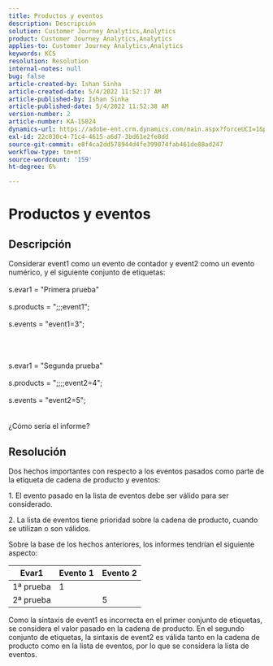 ```yaml
---
title: Productos y eventos
description: Descripción
solution: Customer Journey Analytics,Analytics
product: Customer Journey Analytics,Analytics
applies-to: Customer Journey Analytics,Analytics
keywords: KCS
resolution: Resolution
internal-notes: null
bug: false
article-created-by: Ishan Sinha
article-created-date: 5/4/2022 11:52:17 AM
article-published-by: Ishan Sinha
article-published-date: 5/4/2022 11:52:38 AM
version-number: 2
article-number: KA-15024
dynamics-url: https://adobe-ent.crm.dynamics.com/main.aspx?forceUCI=1&pagetype=entityrecord&etn=knowledgearticle&id=74b539a1-a0cb-ec11-a7b5-6045bd00db25
exl-id: 22c030c4-71c4-4615-a6d7-3bd61e2fe8dd
source-git-commit: e8f4ca2dd578944d4fe399074fab461de88ad247
workflow-type: tm+mt
source-wordcount: '159'
ht-degree: 6%

---
```


# Productos y eventos

## Descripción


Considerar event1 como un evento de contador y event2 como un evento numérico, y el siguiente conjunto de etiquetas:
<br><br>s.evar1 = &quot;Primera prueba&quot;<br><br>s.products = &quot;;;;event1&quot;;<br><br>s.events = &quot;event1=3&quot;;<br><br>

<br><br>s.evar1 = &quot;Segunda prueba&quot;<br><br>s.products = &quot;;;;;event2=4&quot;;<br><br>s.events = &quot;event2=5&quot;;
<br> <br><br>
¿Cómo sería el informe?


## Resolución


Dos hechos importantes con respecto a los eventos pasados como parte de la etiqueta de cadena de producto y eventos:

1. El evento pasado en la lista de eventos debe ser válido para ser considerado.

2. La lista de eventos tiene prioridad sobre la cadena de producto, cuando se utilizan o son válidos.

Sobre la base de los hechos anteriores, los informes tendrían el siguiente aspecto:


| Evar1 | Evento 1 | Evento 2 |
| --- | --- | --- |
| 1ª prueba | 1 |   |
| 2ª prueba |   | 5 |




Como la sintaxis de event1 es incorrecta en el primer conjunto de etiquetas, se considera el valor pasado en la cadena de producto. En el segundo conjunto de etiquetas, la sintaxis de event2 es válida tanto en la cadena de producto como en la lista de eventos, por lo que se considera la lista de eventos.
